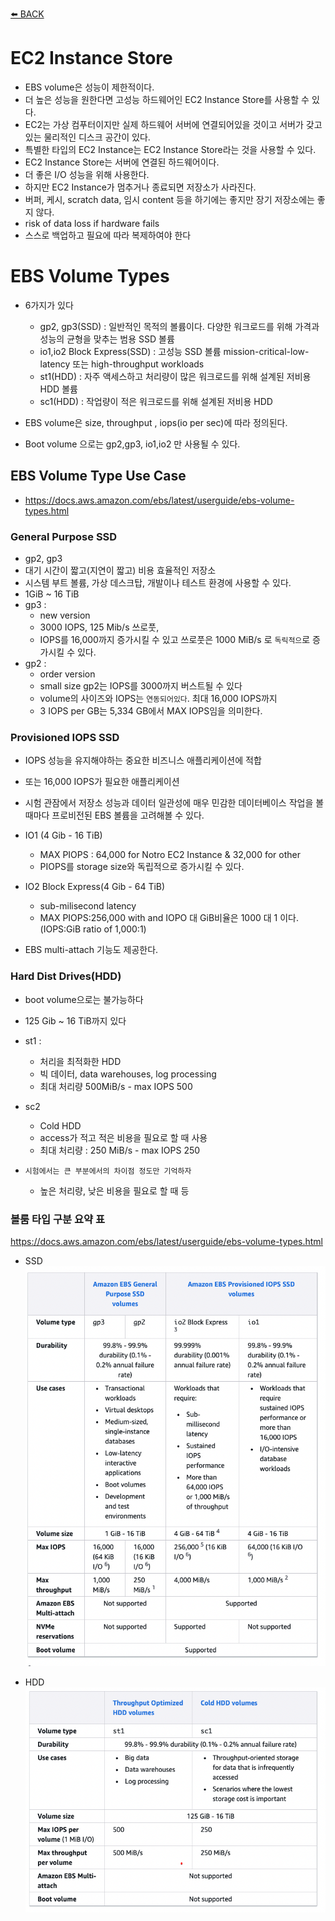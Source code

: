 [⬅️ BACK ](./README.md)

# EC2 Instance Store

- EBS volume은 성능이 제한적이다.
- 더 높은 성능을 원한다면 고성능 하드웨어인 EC2 Instance Store를 사용할 수 있다.
- EC2는 가상 컴푸터이지만 실제 하드웨어 서버에 연결되어있을 것이고 서버가 갖고있는 물리적인 디스크 공간이 있다.
- 특별한 타입의 EC2 Instance는 EC2 Instance Store라는 것을 사용할 수 있다.
- EC2 Instance Store는 서버에 연결된 하드웨어이다.
- 더 좋은 I/O 성능을 위해 사용한다.
- 하지만 EC2 Instance가 멈추거나 종료되면 저장소가 사라진다.
- 버퍼, 케시, scratch data, 임시 content 등을 하기에는 좋지만 장기 저장소에는 좋지 않다.
- risk of data loss if hardware fails
- 스스로 백업하고 필요에 따라 복제하여야 한다

# EBS Volume Types

- 6가지가 있다

  - gp2, gp3(SSD) : 일반적인 목적의 볼륨이다. 다양한 워크로드를 위해 가격과 성능의 균형을 맞추는 범용 SSD 볼륨
  - io1,io2 Block Express(SSD) : 고성능 SSD 볼륨 mission-critical-low-latency 또는 high-throughput workloads
  - st1(HDD) : 자주 액세스하고 처리량이 많은 워크로드를 위해 설계된 저비용 HDD 볼륨
  - sc1(HDD) : 작업량이 적은 워크로드를 위해 설계된 저비용 HDD

- EBS volume은 size, throughput , iops(io per sec)에 따라 정의된다.

- Boot volume 으로는 gp2,gp3, io1,io2 만 사용될 수 있다.

## EBS Volume Type Use Case

- https://docs.aws.amazon.com/ebs/latest/userguide/ebs-volume-types.html

### General Purpose SSD

- gp2, gp3
- 대기 시간이 짧고(지연이 짧고) 비용 효율적인 저장소
- 시스템 부트 볼륨, 가상 데스크탑, 개발이나 테스트 환경에 사용할 수 있다.
- 1GiB ~ 16 TiB
- gp3 :
  - new version
  - 3000 IOPS, 125 Mib/s 쓰로풋,
  - IOPS를 16,000까지 증가시킬 수 있고 쓰로풋은 1000 MiB/s 로 `독릭적으`로 증가시킬 수 있다.
- gp2 :
  - order version
  - small size gp2는 IOPS를 3000까지 버스트될 수 있다
  - volume의 사이즈와 IOPS는 `연동되어있다`. 최대 16,000 IOPS까지
  - 3 IOPS per GB는 5,334 GB에서 MAX IOPS임을 의미한다.

### Provisioned IOPS SSD

- IOPS 성능을 유지해야하는 중요한 비즈니스 애플리케이션에 적합
- 또는 16,000 IOPS가 필요한 애플리케이션

- 시험 관잠에서 저장소 성능과 데이터 일관성에 매우 민감한 데이터베이스 작업을 볼 때마다 프로비전된 EBS 볼륨을 고려해볼 수 있다.
- IO1 (4 Gib - 16 TiB)
  - MAX PIOPS : 64,000 for Notro EC2 Instance & 32,000 for other
  - PIOPS를 storage size와 독립적으로 증가시킬 수 있다.
- IO2 Block Express(4 Gib - 64 TiB)
  - sub-milisecond latency
  - MAX PIOPS:256,000 with and IOPO 대 GiB비율은 1000 대 1 이다.(IOPS:GiB ratio of 1,000:1)
- EBS multi-attach 기능도 제공한다.

### Hard Dist Drives(HDD)

- boot volume으로는 불가능하다
- 125 Gib ~ 16 TiB까지 있다
- st1 :
  - 처리을 최적화한 HDD
  - 빅 데이터, data warehouses, log processing
  - 최대 처리량 500MiB/s - max IOPS 500
- sc2

  - Cold HDD
  - access가 적고 적은 비용을 필요로 할 때 사용
  - 최대 처리량 : 250 MiB/s - max IOPS 250

- `시험에서는 큰 부분에서의 차이점 정도만 기억하자`
  - 높은 처리량, 낮은 비용을 필요로 할 때 등

### 볼룸 타입 구분 요약 표

https://docs.aws.amazon.com/ebs/latest/userguide/ebs-volume-types.html

- SSD
  ![ebs_type_1](./img/ebs_type_1.png)

- HDD
  ![ebs_type_2](./img/ebs_type_2.png)
